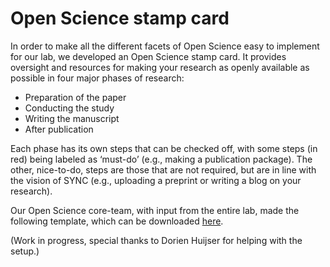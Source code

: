 # Open Science stamp card

In order to make all the different facets of Open Science easy to implement for our lab, we developed an Open Science stamp card. It provides oversight and resources for making your research as openly available as possible in four major phases of research:
<ul>
    <li>Preparation of the paper</li>
    <li>Conducting the study</li>
    <li>Writing the manuscript</li>
    <li>After publication</li>
</ul>
Each phase has its own steps that can be checked off, with some steps (in red) being labeled as ‘must-do’ (e.g., making a publication package). The other, nice-to-do, steps are those that are not required, but are in line with the vision of SYNC (e.g., uploading a preprint or writing a blog on your research). 


Our Open Science core-team, with input from the entire lab, made the following template, which can be downloaded [here](docs/img/sync_stempelkaart_202209.xlsm).

(Work in progress, special thanks to Dorien Huijser for helping with the setup.)
